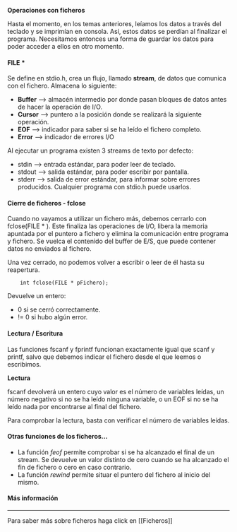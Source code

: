 **Operaciones con ficheros**

Hasta el momento, en los temas anteriores, leíamos los datos a través del teclado y se imprimían en consola. Así, estos datos se perdían al finalizar el programa. Necesitamos entonces una forma de guardar los datos para poder acceder a ellos en otro momento. 

#### FILE *

Se define en stdio.h, crea un flujo, llamado **stream**, de datos que comunica con el fichero. Almacena lo siguiente:
- **Buffer** --> almacén intermedio por donde pasan bloques de datos antes de hacer la operación de I/O.
- **Cursor** --> puntero a la posición donde se realizará la siguiente operación.
- **EOF** --> indicador para saber si se ha leído el fichero completo.
- **Error** --> indicador de errores I/O

Al ejecutar un programa existen 3 streams de texto por defecto:
- stdin --> entrada estándar, para poder leer de teclado.
- stdout --> salida estándar, para poder escribir por pantalla. 
- stderr --> salida de error estándar, para informar sobre errores producidos. 
Cualquier programa con stdio.h puede usarlos. 

#### Cierre de ficheros - fclose

Cuando no vayamos a utilizar un fichero más, debemos cerrarlo con fclose(FILE * ).  Este finaliza las operaciones de I/O, libera la memoria apuntada por el puntero a fichero y elimina la comunicación entre programa y fichero. Se vuelca el contenido del buffer de E/S, que puede contener datos no enviados al fichero. 

Una vez cerrado, no podemos volver a escribir o leer de él hasta su reapertura. 

```
	int fclose(FILE * pFichero);
```

Devuelve un entero: 
- 0 si se cerró correctamente.
- != 0 si hubo algún error.

#### Lectura / Escritura

Las funciones fscanf y fprintf funcionan exactamente igual que scanf y printf, salvo que debemos indicar el fichero desde el que leemos o escribimos. 

**Lectura**

fscanf devolverá un entero cuyo valor es el número de variables leídas, un número negativo si no se ha leído ninguna variable, o un EOF si no se ha leído nada por encontrarse al final del fichero. 

Para comprobar la lectura, basta con verificar el número de variables leídas.

#### Otras funciones de los ficheros...

- La función *feof* permite comprobar si se ha alcanzado el final de un stream. Se devuelve un valor distinto de cero cuando se ha alcanzado el fin de fichero o cero en caso contrario.
- La función *rewind* permite situar el puntero del fichero al inicio del mismo.

#### Más información
---
Para saber más sobre ficheros haga click en [[Ficheros]]



